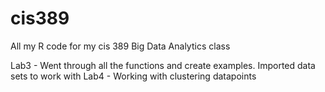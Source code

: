 # cis389
All my R code for my cis 389 Big Data Analytics class

Lab3 - Went through all the functions and create examples. Imported data sets to work with
Lab4 - Working with clustering datapoints
